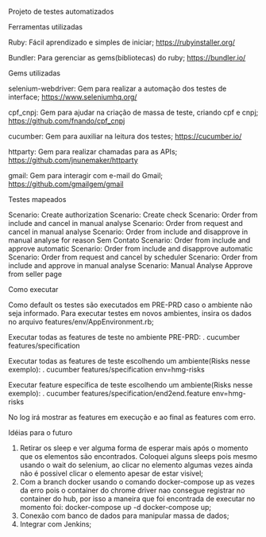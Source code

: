 Projeto de testes automatizados

Ferramentas utilizadas

Ruby: Fácil aprendizado e simples de iniciar;
https://rubyinstaller.org/

Bundler: Para gerenciar as gems(bibliotecas) do ruby;
https://bundler.io/


Gems utilizadas

selenium-webdriver: Gem para realizar a automação dos testes de interface;
https://www.seleniumhq.org/

cpf_cnpj: Gem para ajudar na criação de massa de teste, criando cpf e cnpj;
https://github.com/fnando/cpf_cnpj

cucumber: Gem para auxiliar na leitura dos testes;
https://cucumber.io/

httparty: Gem para realizar chamadas para as APIs;
https://github.com/jnunemaker/httparty

gmail: Gem para interagir com e-mail do Gmail;
https://github.com/gmailgem/gmail



Testes mapeados

Scenario: Create authorization
Scenario: Create check
Scenario: Order from include and cancel in manual analyse
Scenario: Order from request and cancel in manual analyse
Scenario: Order from include and disapprove in manual analyse for reason Sem Contato
Scenario: Order from include and approve automatic
Scenario: Order from include and disapprove automatic
Scenario: Order from request and cancel by scheduler
Scenario: Order from include and approve in manual analyse
Scenario: Manual Analyse Approve from seller page





Como executar

Como default os testes são executados em PRE-PRD caso o ambiente não seja informado. Para executar testes em novos ambientes, insira os dados no arquivo features/env/AppEnvironment.rb;

Executar todas as features de teste no ambiente PRE-PRD:
. cucumber features/specification

Executar todas as features de teste escolhendo um ambiente(Risks nesse exemplo):
. cucumber features/specification env=hmg-risks

Executar feature específica de teste escolhendo um ambiente(Risks nesse exemplo):
. cucumber features/specification/end2end.feature env=hmg-risks

No log irá mostrar as features em execução e ao final as features com erro.


Idéias para o futuro

1. Retirar os sleep e ver alguma forma de esperar mais após o momento que os elementos são encontrados. Coloquei alguns sleeps pois mesmo usando o wait do selenium, ao clicar no elemento algumas vezes ainda não é possivel clicar o elemento apesar de estar visivel;
2. Com a branch docker usando o comando docker-compose up as vezes da erro pois o container do chrome driver nao consegue registrar no container do hub, por isso a maneira que foi encontrada de executar no momento foi:
docker-compose up -d
docker-compose up;
3. Conexão com banco de dados para manipular massa de dados;
4. Integrar com Jenkins;
